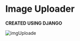 # Image Uploader

**CREATED USING DJANGO**

![imgUploade](https://github.com/anuragk27/image_uploader/assets/95006508/36d73624-fca2-4de7-be16-5e1f7bc0a8ef)
